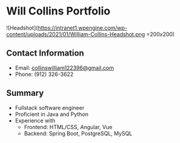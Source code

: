# Will Collins Portfolio

![Headshot](https://intranet1.wpengine.com/wp-content/uploads/2021/01/William-Collins-Headshot.png =200x200)

## Contact Information
* Email: collinswilliam122396@gmail.com
* Phone: (912) 326-3622

## Summary
* Fullstack software engineer
* Proficient in Java and Python
* Experience with
	* Frontend: HTML/CSS, Angular, Vue
	* Backend: Spring Boot, PostgreSQL, MySQL
